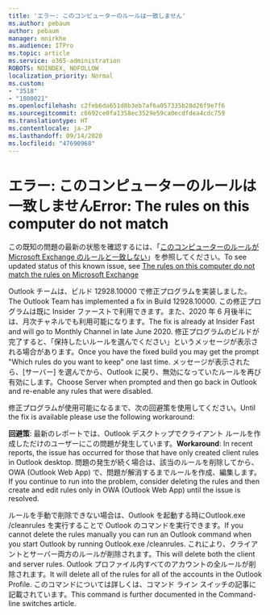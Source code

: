 ```yaml
---
title: 'エラー: このコンピューターのルールは一致しません'
ms.author: pebaum
author: pebaum
manager: mnirkhe
ms.audience: ITPro
ms.topic: article
ms.service: o365-administration
ROBOTS: NOINDEX, NOFOLLOW
localization_priority: Normal
ms.custom:
- "3518"
- "1800021"
ms.openlocfilehash: c2feb6da651d8b3eb7af6a057335b28d26f9e7f6
ms.sourcegitcommit: c6692ce0fa1358ec3529e59ca0ecdfdea4cdc759
ms.translationtype: HT
ms.contentlocale: ja-JP
ms.lasthandoff: 09/14/2020
ms.locfileid: "47690968"
---
```

# <a name="error-the-rules-on-this-computer-do-not-match"></a><span data-ttu-id="c042f-102">エラー: このコンピューターのルールは一致しません</span><span class="sxs-lookup"><span data-stu-id="c042f-102">Error: The rules on this computer do not match</span></span>

<span data-ttu-id="c042f-103">この既知の問題の最新の状態を確認するには、「[このコンピューターのルールが Microsoft Exchange のルールと一致しない](https://support.office.com/article/d032e037-b224-429e-b325-633afde9b5f0)」を参照してください。</span><span class="sxs-lookup"><span data-stu-id="c042f-103">To see updated status of this known issue, see [The rules on this computer do not match the rules on Microsoft Exchange](https://support.office.com/article/d032e037-b224-429e-b325-633afde9b5f0)</span></span>

<span data-ttu-id="c042f-104">Outlook チームは、ビルド 12928.10000 で修正プログラムを実装しました。</span><span class="sxs-lookup"><span data-stu-id="c042f-104">The Outlook Team has implemented a fix in Build 12928.10000.</span></span> <span data-ttu-id="c042f-105">この修正プログラムは既に Insider ファーストで利用できます。また、2020 年 6 月後半には、月次チャネルでも利用可能になります。</span><span class="sxs-lookup"><span data-stu-id="c042f-105">The fix is already at Insider Fast and will go to Monthly Channel in late June 2020.</span></span> <span data-ttu-id="c042f-106">修正プログラムのビルドが完了すると、「保持したいルールを選んでください」というメッセージが表示される場合があります。</span><span class="sxs-lookup"><span data-stu-id="c042f-106">Once you have the fixed build you may get the prompt "Which rules do you want to keep" one last time.</span></span> <span data-ttu-id="c042f-107">メッセージが表示されたら、[サーバー] を選んでから、Outlook に戻り、無効になっていたルールを再び有効にします。</span><span class="sxs-lookup"><span data-stu-id="c042f-107">Choose Server when prompted and then go back in Outlook and re-enable any rules that were disabled.</span></span>

<span data-ttu-id="c042f-108">修正プログラムが使用可能になるまで、次の回避策を使用してください。</span><span class="sxs-lookup"><span data-stu-id="c042f-108">Until the fix is available please use the following workaround:</span></span>

<span data-ttu-id="c042f-109">**回避策**: 最新のレポートでは、Outlook デスクトップでクライアント ルールを作成しただけのユーザーにこの問題が発生しています。</span><span class="sxs-lookup"><span data-stu-id="c042f-109">**Workaround**: In recent reports, the issue has occurred for those that have only created client rules in Outlook desktop.</span></span> <span data-ttu-id="c042f-110">問題の発生が続く場合は、該当のルールを削除してから、OWA (Outlook Web App) で、問題が解消するまでルールを作成、編集します。</span><span class="sxs-lookup"><span data-stu-id="c042f-110">If you continue to run into the problem, consider deleting the rules and then create and edit rules only in OWA (Outlook Web App) until the issue is resolved.</span></span>

<span data-ttu-id="c042f-111">ルールを手動で削除できない場合は、Outlook を起動する時にOutlook.exe /cleanrules を実行することで Outlook のコマンドを実行できます。</span><span class="sxs-lookup"><span data-stu-id="c042f-111">If you cannot delete the rules manually you can run an Outlook command when you start Outlook by running Outlook.exe /cleanrules.</span></span> <span data-ttu-id="c042f-112">これにより、クライアントとサーバー両方のルールが削除されます。</span><span class="sxs-lookup"><span data-stu-id="c042f-112">This will delete both the client and server rules.</span></span> <span data-ttu-id="c042f-113">Outlook プロファイル内すべてのアカウントの全ルールが削除されます。</span><span class="sxs-lookup"><span data-stu-id="c042f-113">It will delete all of the rules for all of the accounts in the Outlook Profile.</span></span> <span data-ttu-id="c042f-114">このコマンドについては詳しくは、コマンド ライン スイッチの記事に記載されています。</span><span class="sxs-lookup"><span data-stu-id="c042f-114">This command is further documented in the Command-line switches article.</span></span>

